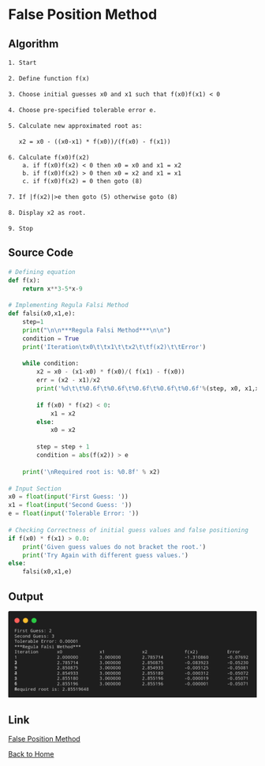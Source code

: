 # False Position Method

## Algorithm

    1. Start

    2. Define function f(x)

    3. Choose initial guesses x0 and x1 such that f(x0)f(x1) < 0

    4. Choose pre-specified tolerable error e.

    5. Calculate new approximated root as: 
    
       x2 = x0 - ((x0-x1) * f(x0))/(f(x0) - f(x1))

    6. Calculate f(x0)f(x2)
    	a. if f(x0)f(x2) < 0 then x0 = x0 and x1 = x2
    	b. if f(x0)f(x2) > 0 then x0 = x2 and x1 = x1
    	c. if f(x0)f(x2) = 0 then goto (8)
    
    7. If |f(x2)|>e then goto (5) otherwise goto (8)

    8. Display x2 as root.

    9. Stop

## Source Code

``` python
# Defining equation
def f(x):
    return x**3-5*x-9

# Implementing Regula Falsi Method
def falsi(x0,x1,e):
    step=1
    print("\n\n***Regula Falsi Method***\n\n")
    condition = True
    print('Iteration\tx0\t\tx1\t\tx2\t\tf(x2)\t\tError')

    while condition:
        x2 = x0 - (x1-x0) * f(x0)/( f(x1) - f(x0))
        err = (x2 - x1)/x2
        print('%d\t\t%0.6f\t%0.6f\t%0.6f\t%0.6f\t%0.6f'%(step, x0, x1,x2, f(x2), err))

        if f(x0) * f(x2) < 0:
            x1 = x2
        else:
            x0 = x2

        step = step + 1
        condition = abs(f(x2)) > e

    print('\nRequired root is: %0.8f' % x2)

# Input Section
x0 = float(input('First Guess: '))
x1 = float(input('Second Guess: '))
e = float(input('Tolerable Error: '))

# Checking Correctness of initial guess values and false positioning
if f(x0) * f(x1) > 0.0:
    print('Given guess values do not bracket the root.')
    print('Try Again with different guess values.')
else:
    falsi(x0,x1,e)

```

## Output

![False Position Method](./assets/02.png)

## Link

[False Position Method](https://github.com/kabirdeula/Numerical_Method_Lab_Report/blob/main/Lab%20Report/Lab02.py)

[Back to Home](README.md)
